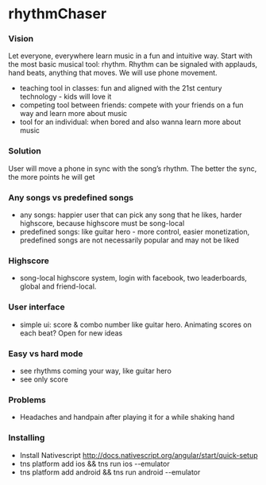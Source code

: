 # rhythmChaser

### Vision
Let everyone, everywhere learn music in a fun and intuitive way. Start with the most basic musical tool: rhythm. Rhythm can be signaled with applauds, hand beats, anything that moves. We will use phone movement.

* teaching tool in classes: fun and aligned with the 21st century technology - kids will love it
* competing tool between friends: compete with your friends on a fun way and learn more about music
* tool for an individual: when bored and also wanna learn more about music

### Solution
User will move a phone in sync with the song’s rhythm. The better the sync, the more points he will get

### Any songs vs predefined songs
* any songs: happier user that can pick any song that he likes, harder highscore, because highscore must be song-local
* predefined songs: like guitar hero - more control, easier monetization, predefined songs are not necessarily popular and may not be liked

### Highscore
* song-local highscore system, login with facebook, two leaderboards, global and friend-local.

### User interface
* simple ui: score & combo number like guitar hero. Animating scores on each beat? Open for new ideas

### Easy vs hard mode
* see rhythms coming your way, like guitar hero
* see only score

### Problems
* Headaches and handpain after playing it for a while shaking hand

### Installing

* Install Nativescript http://docs.nativescript.org/angular/start/quick-setup
* tns platform add ios && tns run ios --emulator
* tns platform add android && tns run android --emulator